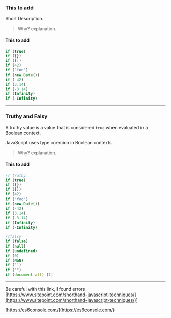 ### This to add

Short Description.

> Why? explanation.

#### This to add

```javascript
if (true)
if ({})
if ([])
if (42)
if ("foo")
if (new Date())
if (-42)
if (3.14)
if (-3.14)
if (Infinity)
if (-Infinity)
```


---

### Truthy and Falsy

A truthy value is a value that is considered ``true`` when evaluated in a Boolean context.  

JavaScript uses type coercion in Boolean contexts.

> Why? explanation.

#### This to add


```javascript
// truthy
if (true)
if ({})
if ([])
if (42)
if ("foo")
if (new Date())
if (-42)
if (3.14)
if (-3.14)
if (Infinity)
if (-Infinity)

//falsy
if (false)
if (null)
if (undefined)
if (0)
if (NaN)
if ('')
if ("")
if (document.all) [1]
```


---

Be careful with this link, I found errors
[https://www.sitepoint.com/shorthand-javascript-techniques/](https://www.sitepoint.com/shorthand-javascript-techniques/)]

[https://es6console.com/](https://es6console.com/)